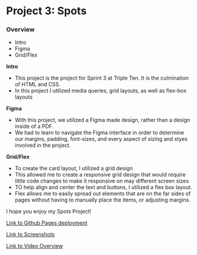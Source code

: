 # Project 3: Spots

### Overview

- Intro
- Figma
- Grid/Flex

**Intro**

- This project is the project for Sprint 3 at Triple Ten. It is the culmination of HTML and CSS.
- In this project I utilized media queries, grid layouts, as well as flex-box layouts

**Figma**

- With this project, we utilized a Figma made design, rather than a design inside of a PDF.
- We had to learn to navigate the Figma interface in order to determine our margins, padding, font-sizes, and every aspect of sizing and styes involved in the project.

**Grid/Flex**

- To create the card layout, I utilized a grid design
- This allowed me to create a responsive grid design that would require little code changes to make it responsive on may different screen sizes
- TO help align and center the text and buttons, I utilized a flex box layout.
- Flex allows me to easily spread out elements that are on the far sides of pages without having to manually place the items, or adjusting margins.

I hope you enjoy my Spots Project!

[Link to Github Pages deployment](https://stephenhelman.github.io/se_project_spots/index.html)

[Link to Screenshots](https://drive.google.com/drive/folders/1o4b8HXETxWZfh3nm86dju749204FoG-1?usp=sharing)

[Link to Video Overview](https://www.loom.com/share/40bd6292fe894f098f7b3212a644cbe2?sid=1130641c-a1b6-40f8-ba9e-37263e81206b)
